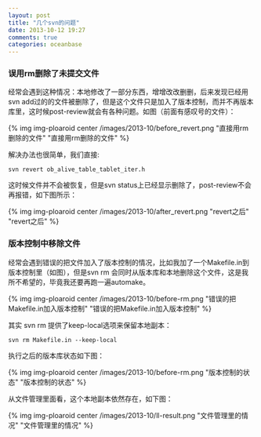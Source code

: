```yaml
---
layout: post
title: "几个svn的问题"
date: 2013-10-12 19:27
comments: true
categories: oceanbase 
---
```


### 误用rm删除了未提交文件

  经常会遇到这种情况：本地修改了一部分东西，增增改改删删，后来发现已经用svn add过的的文件被删除了，但是这个文件只是加入了版本控制，而并不再版本库里，这时候post-review就会有各种问题。如图（前面有感叹号的文件）：

{% img img-ploaroid center /images/2013-10/before_revert.png "直接用rm删除的文件" "直接用rm删除的文件" %}

<!-- more -->

  解决办法也很简单，我们直接:

	svn revert ob_alive_table_tablet_iter.h

  这时候文件并不会被恢复，但是svn status上已经显示删除了，post-review不会再报错，如下图所示：

{% img img-ploaroid center /images/2013-10/after_revert.png "revert之后" "revert之后" %}


### 版本控制中移除文件

  经常会遇到错误的把文件加入了版本控制的情况，比如我加了一个Makefile.in到版本控制里（如图），但是svn rm 会同时从版本库和本地删除这个文件，这是我所不希望的，毕竟我还要再跑一遍automake。

{% img img-ploaroid center /images/2013-10/before-rm.png "错误的把Makefile.in加入版本控制" "错误的把Makefile.in加入版本控制" %}

  其实 svn rm 提供了keep-local选项来保留本地副本：

	svn rm Makefile.in --keep-local

  执行之后的版本库状态如下图：

{% img img-ploaroid center /images/2013-10/before-rm.png "版本控制的状态" "版本控制的状态" %}

  从文件管理里面看，这个本地副本依然存在，如下图：

{% img img-ploaroid center /images/2013-10/ll-result.png "文件管理里的情况" "文件管理里的情况" %}

